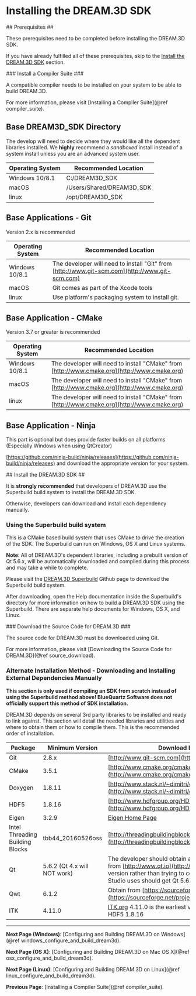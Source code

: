 Installing the DREAM.3D SDK 
========

<a name="prerequisites">
## Prerequisites ##
</a>

These prerequisites need to be completed before installing the DREAM.3D SDK.

If you have already fulfilled all of these prerequisites, skip to the [Install the DREAM.3D SDK](#install_sdk) section.

<a name="compiler_suite">
### Install a Compiler Suite ###
</a>

A compatible compiler needs to be installed on your system to be able to build DREAM.3D.

For more information, please visit [Installing a Compiler Suite](@ref compiler_suite).


## Base DREAM3D_SDK Directory ##

The develop will need to decide where they would like all the dependent libraries installed. We **highly** recommend a _sandboxed_ install instead of a system install unless you are an advanced system user.

| Operating System | Recommended Location |
|------------------|----------------------|
| Windows 10/8.1 | C:/DREAM3D_SDK |
| macOS  | /Users/Shared/DREAM3D_SDK |
| linux  | /opt/DREAM3D_SDK |


## Base Applications - Git ##

Version 2.x is recommended

| Operating System | Recommended Location |
|------------------|----------------------|
| Windows 10/8.1 | The developer will need to install "Git" from [http://www.git-scm.com](http://www.git-scm.com) |
| macOS  | Git comes as part of the Xcode tools |
| linux  | Use platform's packaging system to install git. |

## Base Application - CMake ##

Version 3.7 or greater is recommended

| Operating System | Recommended Location |
|------------------|----------------------|
| Windows 10/8.1 | The developer will need to install "CMake" from [http://www.cmake.org](http://www.cmake.org) |
| macOS  | The developer will need to install "CMake" from [http://www.cmake.org](http://www.cmake.org)  |
| linux  |  The developer will need to install "CMake" from [http://www.cmake.org](http://www.cmake.org)  |

## Base Application - Ninja ##

This part is optional but does provide faster builds on all platforms (Especially Windows when using QtCreator)

[https://github.com/ninja-build/ninja/releases](https://github.com/ninja-build/ninja/releases) and download the appropriate version for your system.


<a name="install_sdk">
## Install the DREAM.3D SDK ##
</a>

It is **strongly recommended** that developers of DREAM.3D use the Superbuild build system to install the DREAM.3D SDK.

Otherwise, developers can download and install each dependency manually.

### Using the Superbuild build system ###

This is a CMake based build system that uses CMake to drive the creation of the SDK. The Superbuild can run on Windows, OS X and Linux systems.

**Note**: All of DREAM.3D's dependent libraries, including a prebuilt version of Qt 5.6.x, will be automatically downloaded and compiled during this process and may take a while to complete.

Please visit the [DREAM.3D Superbuild](http://www.github.com/bluequartzsoftware/DREAM3DSuperBuild) Github page to download the Superbuild build system.

After downloading, open the Help documentation inside the Superbuild's directory for more information on how to build a DREAM.3D SDK using the Superbuild.  There are separate help documents for Windows, OS X, and Linux.



<a name="downloading_dream3d">
### Download the Source Code for DREAM.3D ###
</a>

The source code for DREAM.3D must be downloaded using Git.

For more information, please visit [Downloading the Source Code for DREAM.3D](@ref source_download).

### Alternate Installation Method - Downloading and Installing External Dependencies Manually ###

**This section is only used if compiling an SDK from scratch instead of using the Superbuild method above!  BlueQuartz Software does not officially support this method of SDK installation.**

DREAM.3D depends on several 3rd party libraries to be installed and ready to link against. This section will detail the needed libraries and utilities and where to obtain them or how to compile them.  This is the recommended order of installation.

|  Package   | Minimum Version | Download Location |
|  ------	| ------	| ------	|
| Git | 2.8.x | [http://www.git-scm.com](http://www.git-scm.com) |
| CMake | 3.5.1 | [http://www.cmake.org/cmake/resources/software.html](http://www.cmake.org/cmake/resources/software.html) |
| Doxygen | 1.8.11 | [http://www.stack.nl/~dimitri/doxygen/download.html](http://www.stack.nl/~dimitri/doxygen/download.html) |
| HDF5 | 1.8.16 | [http://www.hdfgroup.org/HDF5/release/obtain5.html](http://www.hdfgroup.org/HDF5/release/obtain5.html) |
| Eigen | 3.2.9 | [Eigen Home Page](http://eigen.tuxfamily.org/index.php?title=Main_Page) |
| Intel Threading Building Blocks | tbb44\_20160526oss | [http://threadingbuildingblocks.org/download](http://threadingbuildingblocks.org/download) |
| Qt | 5.6.2 (Qt 4.x will NOT work) |  The developer should obtain a precompiled package from [http://www.qt.io](http://www.qt.io) and install that version rather than trying to compile Qt itself. Visual Studio uses should get Qt 5.6.2 at the minimum.  |
| Qwt | 6.1.2 | Obtain from [https://sourceforge.net/projects/qwt/files](https://sourceforge.net/projects/qwt/files) |
| ITK | 4.11.0 | [ITK.org](http://www.itk.org) 4.11.0 is the earliest version compatible with HDF5 1.8.16 |

---
**Next Page (Windows)**: [Configuring and Building DREAM.3D on Windows](@ref windows_configure_and_build_dream3d).

**Next Page (OS X)**: [Configuring and Building DREAM.3D on Mac OS X](@ref osx_configure_and_build_dream3d).

**Next Page (Linux)**: [Configuring and Building DREAM.3D on Linux](@ref linux_configure_and_build_dream3d).

**Previous Page**: [Installing a Compiler Suite](@ref compiler_suite).


